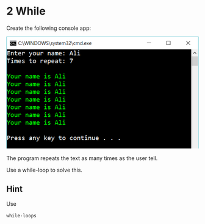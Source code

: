 ﻿# 2 While

Create the following console app:

![5](Images/5.png)
 
The program repeats the text as many times as the user tell.

Use a while-loop to solve this.


## Hint

Use

    while-loops